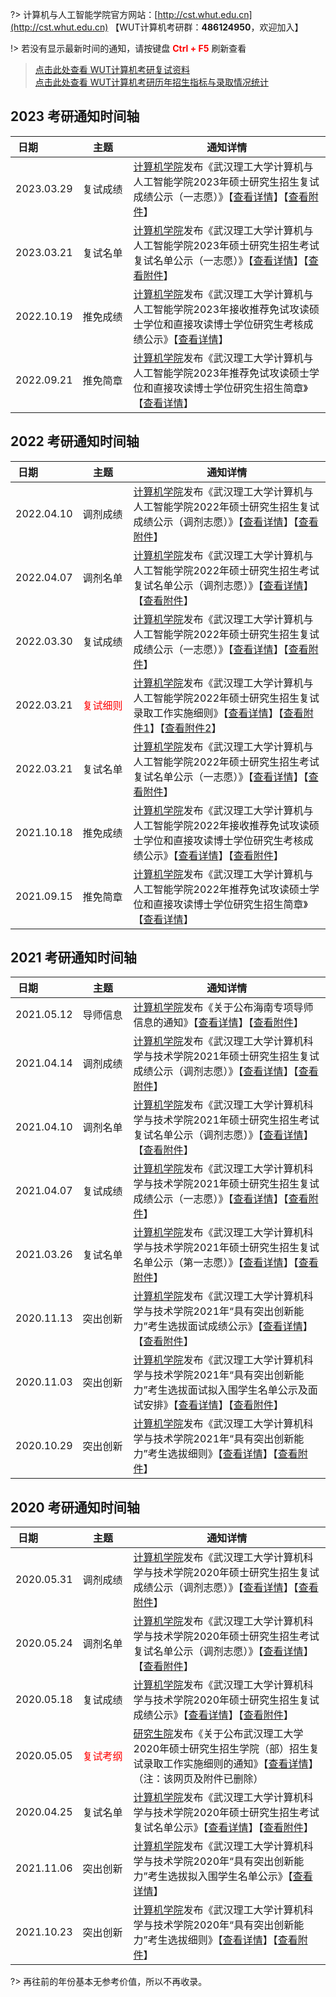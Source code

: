 ?> 计算机与人工智能学院官方网站：[http://cst.whut.edu.cn](http://cst.whut.edu.cn) 【WUT计算机考研群：<b>486124950</b>，欢迎加入】

!> 若没有显示最新时间的通知，请按键盘 <font color=red><b>Ctrl + F5</b></font> 刷新查看

> [点击此处查看 WUT计算机考研复试资料](https://vip.zxzy.top/article/26) <br>
[点击此处查看 WUT计算机考研历年招生指标与录取情况统计](https://docs.qq.com/sheet/DQUVGRlRHWHlSaWZB)

## 2023 考研通知时间轴

| <div style="width:40px">日期</div> | <div style="width:65px">主题</div> | 通知详情                                                                                                                                                                                                                               |
|----------------------------------|----------------------------------|------------------------------------------------------------------------------------------------------------------------------------------------------------------------------------------------------------------------------------|
| 2023.03.29                       | 复试成绩                             | [计算机学院](http://cst.whut.edu.cn)发布《武汉理工大学计算机与人工智能学院2023年硕士研究生招生复试成绩公示（一志愿）》【[查看详情](http://cst.whut.edu.cn/yjsjy/zsxx/202303/t20230329_920848.shtml)】【[查看附件](http://cst.whut.edu.cn/yjsjy/zsxx/202303/P020230329335750864251.pdf)】   |
| 2023.03.21                       | 复试名单                             | [计算机学院](http://cst.whut.edu.cn)发布《武汉理工大学计算机与人工智能学院2023年硕士研究生招生考试复试名单公示（一志愿）》【[查看详情](http://cst.whut.edu.cn/yjsjy/zsxx/202303/t20230321_920024.shtml)】【[查看附件](http://cst.whut.edu.cn/yjsjy/zsxx/202303/P020230321596308832082.pdf)】 |
| 2022.10.19                       | 推免成绩                             | [计算机学院](http://cst.whut.edu.cn)发布《武汉理工大学计算机与人工智能学院2023年接收推荐免试攻读硕士学位和直接攻读博士学位研究生考核成绩公示》【[查看详情](http://cst.whut.edu.cn/yjsjy/zsxx/202210/t20221019_889397.shtml)】                                                                    |
| 2022.09.21                       | 推免简章                             | [计算机学院](http://cst.whut.edu.cn)发布《武汉理工大学计算机与人工智能学院2023年推荐免试攻读硕士学位和直接攻读博士学位研究生招生简章》【[查看详情](http://cst.whut.edu.cn/yjsjy/zsxx/202209/t20220921_886894.shtml)】                                                                        |

## 2022 考研通知时间轴

| <div style="width:40px">日期</div> | <div style="width:65px">主题</div> | 通知详情                                                                                                                                                                                                                                                                                                             |
|----------------------------------|----------------------------------|------------------------------------------------------------------------------------------------------------------------------------------------------------------------------------------------------------------------------------------------------------------------------------------------------------------|
| 2022.04.10                       | 调剂成绩                             | [计算机学院](http://cst.whut.edu.cn)发布《武汉理工大学计算机与人工智能学院2022年硕士研究生招生复试成绩公示（调剂志愿）》【[查看详情](http://cst.whut.edu.cn/yjsjy/zsxx/202204/t20220410_878101.shtml)】【[查看附件](http://cst.whut.edu.cn/yjsjy/zsxx/202204/P020220410497142604397.xlsx)】                                                                               |
| 2022.04.07                       | 调剂名单                             | [计算机学院](http://cst.whut.edu.cn)发布《武汉理工大学计算机与人工智能学院2022年硕士研究生招生考试复试名单公示（调剂志愿）》【[查看详情](http://cst.whut.edu.cn/yjsjy/zsxx/202204/t20220407_878100.shtml)】【[查看附件](http://cst.whut.edu.cn/yjsjy/zsxx/202204/P020220407638926655968.pdf)】                                                                              |
| 2022.03.30                       | 复试成绩                             | [计算机学院](http://cst.whut.edu.cn)发布《武汉理工大学计算机与人工智能学院2022年硕士研究生招生复试成绩公示（一志愿）》【[查看详情](http://cst.whut.edu.cn/yjsjy/zsxx/202203/t20220330_878097.shtml)】【[查看附件](http://cst.whut.edu.cn/yjsjy/zsxx/202203/P020220330442970388891.xlsx)】                                                                                |
| 2022.03.21                       | <font color=red>复试细则</font>      | [计算机学院](http://cst.whut.edu.cn)发布《武汉理工大学计算机与人工智能学院2022年硕士研究生招生复试录取工作实施细则》【[查看详情](http://cst.whut.edu.cn/yjsjy/zsxx/202203/t20220322_878099.shtml)】【[查看附件1](http://cst.whut.edu.cn/yjsjy/zsxx/202203/P020220322715468962580.docx)】【[查看附件2](http://cst.whut.edu.cn/yjsjy/zsxx/202203/P020220322715469597808.docx)】 |
| 2022.03.21                       | 复试名单                             | [计算机学院](http://cst.whut.edu.cn)发布《武汉理工大学计算机与人工智能学院2022年硕士研究生招生考试复试名单公示（一志愿）》【[查看详情](http://cst.whut.edu.cn/yjsjy/zsxx/202203/t20220321_878095.shtml)】【[查看附件](http://cst.whut.edu.cn/yjsjy/zsxx/202203/P020220321654960493374.pdf)】                                                                               |
| 2021.10.18                       | 推免成绩                             | [计算机学院](http://cst.whut.edu.cn)发布《武汉理工大学计算机与人工智能学院2022年接收推荐免试攻读硕士学位和直接攻读博士学位研究生考核成绩公示》【[查看详情](http://cst.whut.edu.cn/yjsjy/zsxx/202110/t20211008_878094.shtml)】【[查看附件](http://cst.whut.edu.cn/yjsjy/zsxx/202110/P020211008493495434204.pdf)】                                                                     |
| 2021.09.15                       | 推免简章                             | [计算机学院](http://cst.whut.edu.cn)发布《武汉理工大学计算机与人工智能学院2022年推荐免试攻读硕士学位和直接攻读博士学位研究生招生简章》【[查看详情](http://cst.whut.edu.cn/yjsjy/zsxx/202109/t20210915_878093.shtml)】                                                                                                                                                      |

## 2021 考研通知时间轴

| <div style="width:40px">日期</div> | <div style="width:65px">主题</div> | 通知详情                                                                                                                                                                                                                                        |
|----------------------------------|----------------------------------|---------------------------------------------------------------------------------------------------------------------------------------------------------------------------------------------------------------------------------------------|
| 2021.05.12                       | 导师信息                             | [计算机学院](http://cst.whut.edu.cn)发布《关于公布海南专项导师信息的通知》【[查看详情](http://cst.whut.edu.cn/yjsjy/zsxx/202105/t20210512_878091.shtml)】【[查看附件](http://cst.whut.edu.cn/yjsjy/zsxx/202105/P020210512371524197280.xlsx)】                                   |
| 2021.04.14                       | 调剂成绩                             | [计算机学院](http://cst.whut.edu.cn)发布《武汉理工大学计算机科学与技术学院2021年硕士研究生招生复试成绩公示（调剂志愿）》【[查看详情](http://cst.whut.edu.cn/yjsjy/zsxx/202104/t20210414_878088.shtml)】【[查看附件](http://cst.whut.edu.cn/yjsjy/zsxx/202104/P020210414420708246391.pdf)】           |
| 2021.04.10                       | 调剂名单                             | [计算机学院](http://cst.whut.edu.cn)发布《武汉理工大学计算机科学与技术学院2021年硕士研究生招生考试复试名单公示（调剂志愿）》【[查看详情](http://cst.whut.edu.cn/yjsjy/zsxx/202104/t20210410_878089.shtml)】【[查看附件](http://cst.whut.edu.cn/yjsjy/zsxx/202104/P020210410829617952873.pdf)】         |
| 2021.04.07                       | 复试成绩                             | [计算机学院](http://cst.whut.edu.cn)发布《武汉理工大学计算机科学与技术学院2021年硕士研究生招生复试成绩公示（一志愿）》【[查看详情](http://cst.whut.edu.cn/yjsjy/zsxx/202104/t20210407_878090.shtml)】【[查看附件](http://cst.whut.edu.cn/yjsjy/zsxx/202104/P020210407643519551021.pdf)】            |
| 2021.03.26                       | 复试名单                             | [计算机学院](http://cst.whut.edu.cn)发布《武汉理工大学计算机科学与技术学院2021年硕士研究生招生复试名单公示（第一志愿）》【[查看详情](http://cst.whut.edu.cn/yjsjy/zsxx/202103/t20210326_878087.shtml)】【[查看附件](http://cst.whut.edu.cn/yjsjy/zsxx/202103/P020210326530258074844.pdf)】           |
| 2020.11.13                       | 突出创新                             | [计算机学院](http://cst.whut.edu.cn)发布《武汉理工大学计算机科学与技术学院2021年“具有突出创新能力”考生选拔面试成绩公示》【[查看详情](http://cst.whut.edu.cn/yjsjy/zsxx/202011/t20201113_470585.htm)】【[查看附件](http://cst.whut.edu.cn/yjsjy/zsxx/202011/P020201113321913667356.pdf)】            |
| 2020.11.03                       | 突出创新                             | [计算机学院](http://cst.whut.edu.cn)发布《武汉理工大学计算机科学与技术学院2021年“具有突出创新能力”考生选拔面试拟入围学生名单公示及面试安排》【[查看详情](http://cst.whut.edu.cn/yjsjy/zsxx/202011/t20201106_469143.htm)】【[查看附件](http://cst.whut.edu.cn/yjsjy/zsxx/202011/P020201106762715055388.xlsx)】 |
| 2020.10.29                       | 突出创新                             | [计算机学院](http://cst.whut.edu.cn)发布《武汉理工大学计算机科学与技术学院2021年“具有突出创新能力”考生选拔细则》【[查看详情](http://cst.whut.edu.cn/yjsjy/zsxx/202010/t20201029_467291.htm)】【[查看附件](http://cst.whut.edu.cn/yjsjy/zsxx/202010/P020201029369491580661.docx)】               |

## 2020 考研通知时间轴

| <div style="width:40px">日期</div> | <div style="width:65px">主题</div> | 通知详情                                                                                                                                                                                                                              |
|----------------------------------|----------------------------------|-----------------------------------------------------------------------------------------------------------------------------------------------------------------------------------------------------------------------------------|
| 2020.05.31                       | 调剂成绩                             | [计算机学院](http://cst.whut.edu.cn)发布《武汉理工大学计算机科学与技术学院2020年硕士研究生招生复试成绩公示（调剂志愿）》【[查看详情](http://cst.whut.edu.cn/yjsjy/zsxx/202005/t20200531_444819.htm)】【[查看附件](http://cst.whut.edu.cn/yjsjy/zsxx/202005/P020200531563193572750.pdf)】   |
| 2020.05.24                       | 调剂名单                             | [计算机学院](http://cst.whut.edu.cn)发布《武汉理工大学计算机科学与技术学院2020年硕士研究生招生考试复试名单公示（调剂志愿）》【[查看详情](http://cst.whut.edu.cn/yjsjy/zsxx/202005/t20200524_442992.htm)】【[查看附件](http://cst.whut.edu.cn/yjsjy/zsxx/202005/P020200524698454928984.pdf)】 |
| 2020.05.18                       | 复试成绩                             | [计算机学院](http://cst.whut.edu.cn)发布《武汉理工大学计算机科学与技术学院2020年硕士研究生招生复试成绩公示》【[查看详情](http://cst.whut.edu.cn/yjsjy/zsxx/202005/t20200518_442361.htm)】【[查看附件](http://cst.whut.edu.cn/yjsjy/zsxx/202005/P020200518437859975454.pdf)】         |
| 2020.05.05                       | <font color=red>复试考纲</font>      | [研究生院](http://gd.whut.edu.cn)发布《关于公布武汉理工大学2020年硕士研究生招生学院（部）招生复试录取工作实施细则的通知》【[查看详情](http://gd.whut.edu.cn/zs/tzgg/202005/t20200505_440534.shtml)】（注：该网页及附件已删除）                                                                     |
| 2020.04.25                       | 复试名单                             | [计算机学院](http://cst.whut.edu.cn)发布《武汉理工大学计算机科学与技术学院2020年硕士研究生招生考试复试名单公示》【[查看详情](http://cst.whut.edu.cn/yjsjy/zsxx/202004/t20200425_439456.htm)】【[查看附件](http://cst.whut.edu.cn/yjsjy/zsxx/202004/P020200425821373510315.pdf)】       |
| 2021.11.06                       | 突出创新                             | [计算机学院](http://cst.whut.edu.cn)发布《武汉理工大学计算机科学与技术学院2020年“具有突出创新能力”考生选拔拟入围学生名单公示》【[查看详情](http://cst.whut.edu.cn/yjsjy/zsxx/201911/t20191106_417594.htm)】                                                                            |
| 2021.10.23                       | 突出创新                             | [计算机学院](http://cst.whut.edu.cn)发布《武汉理工大学计算机科学与技术学院2020年“具有突出创新能力”考生选拔细则》【[查看详情](http://cst.whut.edu.cn/yjsjy/zsxx/201910/t20191023_414222.htm)】【[查看附件](http://cst.whut.edu.cn/yjsjy/zsxx/201910/P020191023425593316982.docx)】     |

?> 再往前的年份基本无参考价值，所以不再收录。